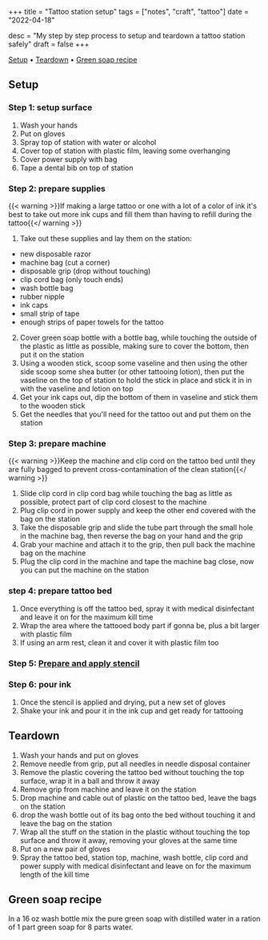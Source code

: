 +++
title = "Tattoo station setup"
tags = ["notes", "craft", "tattoo"]
date = "2022-04-18"

desc = "My step by step process to setup and teardown a tattoo station safely"
draft = false
+++

<div class="table-of-contents">

[Setup](#setup) •
[Teardown](#teardown) •
[Green soap recipe](#green-soap-recipe)

</div>

## Setup

### Step 1: setup surface

<div class="checklist">

1. Wash your hands
2. Put on gloves
3. Spray top of station with water or alcohol
4. Cover top of station with plastic film, leaving some overhanging
5. Cover power supply with bag
6. Tape a dental bib on top of station

</div>

### Step 2: prepare supplies

{{< warning >}}If making a large tattoo or one with a lot of a color of ink it's best to take out more ink cups and fill them than having to refill during the tattoo{{</ warning >}}  

<div class="checklist">

1. Take out these supplies and lay them on the station:
- new disposable razor
- machine bag (cut a corner)
- disposable grip (drop without touching)
- clip cord bag (only touch ends)
- wash bottle bag
- rubber nipple
- ink caps
- small strip of tape
- enough strips of paper towels for the tattoo
2. Cover green soap bottle with a bottle bag, while touching the outside of the plastic as little as possible, making sure to cover the bottom, then put it on the station
3. Using a wooden stick, scoop some vaseline and then using the other side scoop some shea butter (or other tattooing lotion), then put the vaseline on the top of station to hold the stick in place and stick it in in with the vaseline and lotion on top
4. Get your ink caps out, dip the bottom of them in vaseline and stick them to the wooden stick
5. Get the needles that you'll need for the tattoo out and put them on the station

</div>

### Step 3: prepare machine

{{< warning >}}Keep the machine and clip cord on the tattoo bed until they are fully bagged to prevent cross-contamination of the clean station{{</ warning >}}  

<div class="checklist">

1. Slide clip cord in clip cord bag while touching the bag as little as possible, protect part of clip cord closest to the machine
2. Plug clip cord in power supply and keep the other end covered with the bag on the station
3. Take the disposable grip and slide the tube part through the small hole in the machine bag, then reverse the bag on your hand and the grip
4. Grab your machine and attach it to the grip, then pull back the machine bag on the machine
5. Plug the clip cord in the machine and tape the machine bag close, now you can put the machine on the station

</div>

### step 4: prepare tattoo bed

<div class="checklist">

1. Once everything is off the tattoo bed, spray it with medical disinfectant and leave it on for the maximum kill time
2. Wrap the area where the tattooed body part if gonna be, plus a bit larger with plastic film
3. If using an arm rest, clean it and cover it with plastic film too

</div>

### Step 5: [Prepare and apply stencil](/craft/tattoo-stencil-application/)

### Step 6: pour ink

<div class="checklist">

1. Once the stencil is applied and drying, put a new set of gloves
2. Shake your ink and pour it in the ink cup and get ready for tattooing

</div>

## Teardown

<div class="checklist">

1. Wash your hands and put on gloves
2. Remove needle from grip, put all needles in needle disposal container
3. Remove the plastic covering the tattoo bed without touching the top surface, wrap it in a ball and throw it away
4. Remove grip from machine and leave it on the station
5. Drop machine and cable out of plastic on the tattoo bed, leave the bags on the station
6. drop the wash bottle out of its bag onto the bed without touching it and leave the bag on the station
7. Wrap all the stuff on the station in the plastic without touching the top surface and throw it away, removing your gloves at the same time
8. Put on a new pair of gloves
9. Spray the tattoo bed, station top, machine, wash bottle, clip cord and power supply with medical disinfectant and leave on for the maximum length of the kill time

</div>

## Green soap recipe

In a 16 oz wash bottle mix the pure green soap with distilled water in a ration of 1 part green soap for 8 parts water.
